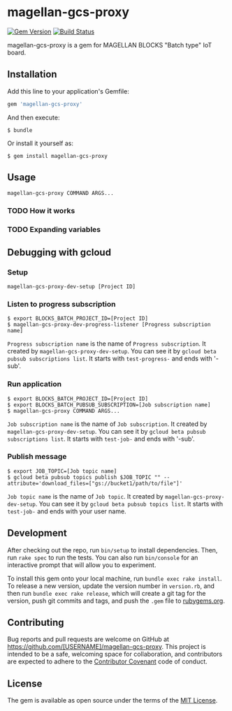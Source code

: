 # magellan-gcs-proxy

[![Gem Version](https://badge.fury.io/rb/magellan-gcs-proxy.png)](https://rubygems.org/gems/magellan-gcs-proxy) [![Build Status](https://secure.travis-ci.org/groovenauts/magellan-gcs-proxy.png)](https://travis-ci.org/groovenauts/magellan-gcs-proxy)

magellan-gcs-proxy is a gem for MAGELLAN BLOCKS "Batch type" IoT board.


## Installation

Add this line to your application's Gemfile:

```ruby
gem 'magellan-gcs-proxy'
```

And then execute:

    $ bundle

Or install it yourself as:

    $ gem install magellan-gcs-proxy

## Usage

```
magellan-gcs-proxy COMMAND ARGS...
```

### TODO How it works

### TODO Expanding variables


## Debugging with gcloud

### Setup

```
magellan-gcs-proxy-dev-setup [Project ID]
```


### Listen to progress subscription

```
$ export BLOCKS_BATCH_PROJECT_ID=[Project ID]
$ magellan-gcs-proxy-dev-progress-listener [Progress subscription name]
```

`Progress subscription name` is the name of `Progress subscription`.
It created by `magellan-gcs-proxy-dev-setup`.
You can see it by `gcloud beta pubsub subscriptions list`.
It starts with `test-progress-` and ends with '-sub'.

### Run application

```
$ export BLOCKS_BATCH_PROJECT_ID=[Project ID]
$ export BLOCKS_BATCH_PUBSUB_SUBSCRIPTION=[Job subscription name]
$ magellan-gcs-proxy COMMAND ARGS...
```

`Job subscription name` is the name of `Job subscription`.
It created by `magellan-gcs-proxy-dev-setup`.
You can see it by `gcloud beta pubsub subscriptions list`.
It starts with `test-job-` and ends with '-sub'.

### Publish message

```
$ export JOB_TOPIC=[Job topic name]
$ gcloud beta pubsub topics publish $JOB_TOPIC "" --attribute='download_files=["gs://bucket1/path/to/file"]'
```

`Job topic name` is the name of `Job topic`.
It created by `magellan-gcs-proxy-dev-setup`.
You can see it by `gcloud beta pubsub topics list`.
It starts with `test-job-` and ends with your user name.


## Development

After checking out the repo, run `bin/setup` to install dependencies. Then, run `rake spec` to run the tests. You can also run `bin/console` for an interactive prompt that will allow you to experiment.

To install this gem onto your local machine, run `bundle exec rake install`. To release a new version, update the version number in `version.rb`, and then run `bundle exec rake release`, which will create a git tag for the version, push git commits and tags, and push the `.gem` file to [rubygems.org](https://rubygems.org).

## Contributing

Bug reports and pull requests are welcome on GitHub at https://github.com/[USERNAME]/magellan-gcs-proxy. This project is intended to be a safe, welcoming space for collaboration, and contributors are expected to adhere to the [Contributor Covenant](http://contributor-covenant.org) code of conduct.


## License

The gem is available as open source under the terms of the [MIT License](http://opensource.org/licenses/MIT).
